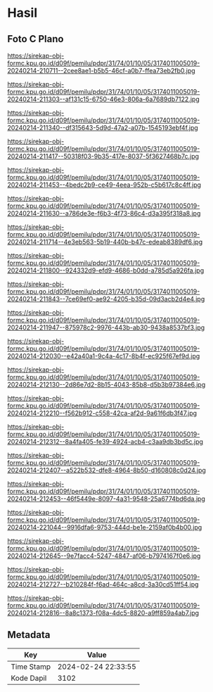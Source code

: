 # Hasil

## Foto C Plano

https://sirekap-obj-formc.kpu.go.id/d09f/pemilu/pdpr/31/74/01/10/05/3174011005019-20240214-210711--2cee8ae1-b5b5-46cf-a0b7-ffea73eb2fb0.jpg

https://sirekap-obj-formc.kpu.go.id/d09f/pemilu/pdpr/31/74/01/10/05/3174011005019-20240214-211303--af131c15-6750-46e3-806a-6a7689db7122.jpg

https://sirekap-obj-formc.kpu.go.id/d09f/pemilu/pdpr/31/74/01/10/05/3174011005019-20240214-211340--df315643-5d9d-47a2-a07b-1545193ebf4f.jpg

https://sirekap-obj-formc.kpu.go.id/d09f/pemilu/pdpr/31/74/01/10/05/3174011005019-20240214-211417--50318f03-9b35-417e-8037-5f3627468b7c.jpg

https://sirekap-obj-formc.kpu.go.id/d09f/pemilu/pdpr/31/74/01/10/05/3174011005019-20240214-211453--4bedc2b9-ce49-4eea-952b-c5b617c8c4ff.jpg

https://sirekap-obj-formc.kpu.go.id/d09f/pemilu/pdpr/31/74/01/10/05/3174011005019-20240214-211630--a786de3e-f6b3-4f73-86c4-d3a395f318a8.jpg

https://sirekap-obj-formc.kpu.go.id/d09f/pemilu/pdpr/31/74/01/10/05/3174011005019-20240214-211714--4e3eb563-5b19-440b-b47c-edeab8389df6.jpg

https://sirekap-obj-formc.kpu.go.id/d09f/pemilu/pdpr/31/74/01/10/05/3174011005019-20240214-211800--924332d9-efd9-4686-b0dd-a785d5a926fa.jpg

https://sirekap-obj-formc.kpu.go.id/d09f/pemilu/pdpr/31/74/01/10/05/3174011005019-20240214-211843--7ce69ef0-ae92-4205-b35d-09d3acb2d4e4.jpg

https://sirekap-obj-formc.kpu.go.id/d09f/pemilu/pdpr/31/74/01/10/05/3174011005019-20240214-211947--875978c2-9976-443b-ab30-9438a8537bf3.jpg

https://sirekap-obj-formc.kpu.go.id/d09f/pemilu/pdpr/31/74/01/10/05/3174011005019-20240214-212030--e42a40a1-9c4a-4c17-8b4f-ec925f67ef9d.jpg

https://sirekap-obj-formc.kpu.go.id/d09f/pemilu/pdpr/31/74/01/10/05/3174011005019-20240214-212130--2d86e7d2-8b15-4043-85b8-d5b3b97384e6.jpg

https://sirekap-obj-formc.kpu.go.id/d09f/pemilu/pdpr/31/74/01/10/05/3174011005019-20240214-212210--f562b912-c558-42ca-af2d-9a61f6db3f47.jpg

https://sirekap-obj-formc.kpu.go.id/d09f/pemilu/pdpr/31/74/01/10/05/3174011005019-20240214-212312--8a4fa405-fe39-4924-acb4-c3aa9db3bd5c.jpg

https://sirekap-obj-formc.kpu.go.id/d09f/pemilu/pdpr/31/74/01/10/05/3174011005019-20240214-212407--a522b532-dfe8-4964-8b50-d160808c0d24.jpg

https://sirekap-obj-formc.kpu.go.id/d09f/pemilu/pdpr/31/74/01/10/05/3174011005019-20240214-212453--46f5449e-8097-4a31-9548-25a6774bd6da.jpg

https://sirekap-obj-formc.kpu.go.id/d09f/pemilu/pdpr/31/74/01/10/05/3174011005019-20240214-221044--9916dfa6-9753-444d-be1e-2159af0b4b00.jpg

https://sirekap-obj-formc.kpu.go.id/d09f/pemilu/pdpr/31/74/01/10/05/3174011005019-20240214-212645--9e7facc4-5247-4847-af06-b7974167f0e6.jpg

https://sirekap-obj-formc.kpu.go.id/d09f/pemilu/pdpr/31/74/01/10/05/3174011005019-20240214-212727--b210284f-f6ad-464c-a8cd-3a30cd51ff54.jpg

https://sirekap-obj-formc.kpu.go.id/d09f/pemilu/pdpr/31/74/01/10/05/3174011005019-20240214-212816--8a8c1373-f08a-4dc5-8820-a9ff859a4ab7.jpg


## Metadata

| Key        | Value               |
| ---------- | ------------------- |
| Time Stamp | 2024-02-24 22:33:55 |
| Kode Dapil | 3102                |



